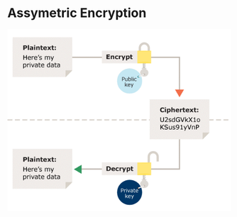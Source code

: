 # Assymetric Encryption

![Assymetric Encryption](https://github.com/paulveillard/cybersecurity-asymmetric-encryption/blob/main/img/asymmetric.gif)
